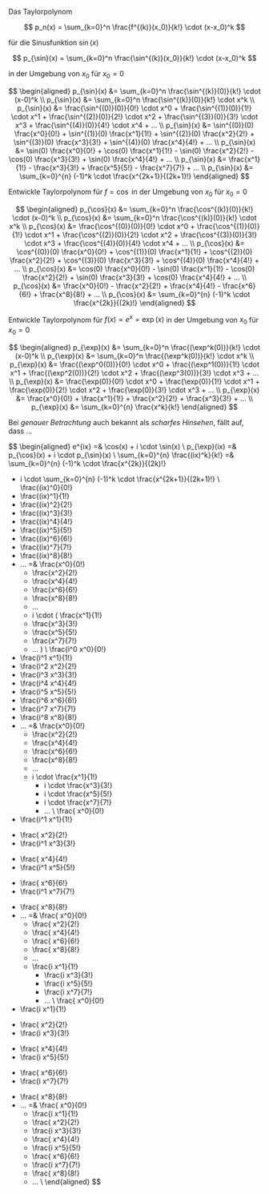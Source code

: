 Das Taylorpolynom

$$
p_n(x) = \sum_{k=0}^n \frac{f^{(k)}(x_0)}{k!} \cdot (x-x_0)^k
$$

für die Sinusfunktion $\sin(x)$

$$
p_{\sin}(x) = \sum_{k=0}^n \frac{\sin^{(k)}(x_0)}{k!} \cdot (x-x_0)^k
$$

in der Umgebung von $x_0$ für $x_0 = 0$

$$
\begin{aligned}
p_{\sin}(x) &= \sum_{k=0}^n \frac{\sin^{(k)}(0)}{k!} \cdot (x-0)^k \\
p_{\sin}(x) &= \sum_{k=0}^n \frac{\sin^{(k)}(0)}{k!} \cdot x^k \\
p_{\sin}(x) &=   \frac{\sin^{(0)}(0)}{0!} \cdot x^0
               + \frac{\sin^{(1)}(0)}{1!} \cdot x^1
               + \frac{\sin^{(2)}(0)}{2!} \cdot x^2
               + \frac{\sin^{(3)}(0)}{3!} \cdot x^3
               + \frac{\sin^{(4)}(0)}{4!} \cdot x^4
               + ... \\
p_{\sin}(x) &=   \sin^{(0)}(0) \frac{x^0}{0!}
               + \sin^{(1)}(0) \frac{x^1}{1!}
               + \sin^{(2)}(0) \frac{x^2}{2!}
               + \sin^{(3)}(0) \frac{x^3}{3!}
               + \sin^{(4)}(0) \frac{x^4}{4!}
               + ... \\
p_{\sin}(x) &=   \sin(0) \frac{x^0}{0!}
               + \cos(0) \frac{x^1}{1!}
               - \sin(0) \frac{x^2}{2!}
               - \cos(0) \frac{x^3}{3!}
               + \sin(0) \frac{x^4}{4!}
               + ... \\
p_{\sin}(x) &=   \frac{x^1}{1!}
               - \frac{x^3}{3!}
               + \frac{x^5}{5!}
               - \frac{x^7}{7!}
               + ... \\
p_{\sin}(x) &= \sum_{k=0}^{n} (-1)^k \cdot \frac{x^{2k+1}}{(2k+1)!}
\end{aligned}
$$

Entwickle Taylorpolynom für $f=\cos$
in der Umgebung von $x_0$ für $x_0 = 0$

$$
\begin{aligned}
p_{\cos}(x) &= \sum_{k=0}^n \frac{\cos^{(k)}(0)}{k!} \cdot (x-0)^k \\
p_{\cos}(x) &= \sum_{k=0}^n \frac{\cos^{(k)}(0)}{k!} \cdot x^k \\
p_{\cos}(x) &=   \frac{\cos^{(0)}(0)}{0!} \cdot x^0
               + \frac{\cos^{(1)}(0)}{1!} \cdot x^1
               + \frac{\cos^{(2)}(0)}{2!} \cdot x^2
               + \frac{\cos^{(3)}(0)}{3!} \cdot x^3
               + \frac{\cos^{(4)}(0)}{4!} \cdot x^4
               + ... \\
p_{\cos}(x) &=   \cos^{(0)}(0) \frac{x^0}{0!}
               + \cos^{(1)}(0) \frac{x^1}{1!}
               + \cos^{(2)}(0) \frac{x^2}{2!}
               + \cos^{(3)}(0) \frac{x^3}{3!}
               + \cos^{(4)}(0) \frac{x^4}{4!}
               + ... \\
p_{\cos}(x) &=   \cos(0) \frac{x^0}{0!}
               - \sin(0) \frac{x^1}{1!}
               - \cos(0) \frac{x^2}{2!}
               + \sin(0) \frac{x^3}{3!}
               + \cos(0) \frac{x^4}{4!}
               + ... \\
p_{\cos}(x) &=   \frac{x^0}{0!}
               - \frac{x^2}{2!}
               + \frac{x^4}{4!}
               - \frac{x^6}{6!}
               + \frac{x^8}{8!}
               + ... \\
p_{\cos}(x) &= \sum_{k=0}^{n} (-1)^k \cdot \frac{x^{2k}}{(2k)!}
\end{aligned}
$$

Entwickle Taylorpolynom für $f(x)=e^x=\exp(x)$
in der Umgebung von $x_0$ für $x_0 = 0$

$$
\begin{aligned}
p_{\exp}(x) &= \sum_{k=0}^n \frac{(\exp^k(0))}{k!} \cdot (x-0)^k \\
p_{\exp}(x) &= \sum_{k=0}^n \frac{(\exp^k(0))}{k!} \cdot x^k \\
p_{\exp}(x) &=   \frac{(\exp^0(0))}{0!} \cdot x^0
               + \frac{(\exp^1(0))}{1!} \cdot x^1
               + \frac{(\exp^2(0))}{2!} \cdot x^2
               + \frac{(\exp^3(0))}{3!} \cdot x^3
               + ... \\
p_{\exp}(x) &=   \frac{\exp(0)}{0!} \cdot x^0
               + \frac{\exp(0)}{1!} \cdot x^1
               + \frac{\exp(0)}{2!} \cdot x^2
               + \frac{\exp(0)}{3!} \cdot x^3
               + ... \\
p_{\exp}(x) &=   \frac{x^0}{0!}
               + \frac{x^1}{1!}
               + \frac{x^2}{2!}
               + \frac{x^3}{3!}
               + ... \\
p_{\exp}(x) &= \sum_{k=0}^{n} \frac{x^k}{k!}
\end{aligned}
$$

Bei *genauer Betrachtung* auch bekannt als *scharfes Hinsehen*,
fällt auf, dass ...

$$
\begin{aligned}
e^{ix} =& \cos(x) + i \cdot \sin(x)
\\
p_{\exp}(ix) =& p_{\cos}(x) + i \cdot p_{\sin}(x)
\\
\sum_{k=0}^{n} \frac{(ix)^k}{k!}
=&
          \sum_{k=0}^{n} (-1)^k \cdot \frac{x^{2k}}{(2k)!}
+ i \cdot \sum_{k=0}^{n} (-1)^k \cdot \frac{x^{2k+1}}{(2k+1)!}
\\
  \frac{(ix)^0}{0!}
+ \frac{(ix)^1}{1!}
+ \frac{(ix)^2}{2!}
+ \frac{(ix)^3}{3!}
+ \frac{(ix)^4}{4!}
+ \frac{(ix)^5}{5!}
+ \frac{(ix)^6}{6!}
+ \frac{(ix)^7}{7!}
+ \frac{(ix)^8}{8!}
+ ...
=&    \frac{x^0}{0!}
    - \frac{x^2}{2!}
    + \frac{x^4}{4!}
    - \frac{x^6}{6!}
    + \frac{x^8}{8!}
    + ...
  +  i \cdot (
      \frac{x^1}{1!}
    - \frac{x^3}{3!}
    + \frac{x^5}{5!}
    - \frac{x^7}{7!}
    + ...
  )
\\
  \frac{i^0 x^0}{0!}
+ \frac{i^1 x^1}{1!}
+ \frac{i^2 x^2}{2!}
+ \frac{i^3 x^3}{3!}
+ \frac{i^4 x^4}{4!}
+ \frac{i^5 x^5}{5!}
+ \frac{i^6 x^6}{6!}
+ \frac{i^7 x^7}{7!}
+ \frac{i^8 x^8}{8!}
+ ...
=&    \frac{x^0}{0!}
    - \frac{x^2}{2!}
    + \frac{x^4}{4!}
    - \frac{x^6}{6!}
    + \frac{x^8}{8!}
    + ...
  +
      i \cdot \frac{x^1}{1!}
    - i \cdot \frac{x^3}{3!}
    + i \cdot \frac{x^5}{5!}
    - i \cdot \frac{x^7}{7!}
    + ...
\\
  \frac{    x^0}{0!}
+ \frac{i^1 x^1}{1!}
- \frac{    x^2}{2!}
- \frac{i^1 x^3}{3!}
+ \frac{    x^4}{4!}
+ \frac{i^1 x^5}{5!}
- \frac{    x^6}{6!}
- \frac{i^1 x^7}{7!}
+ \frac{    x^8}{8!}
+ ...
=&    \frac{  x^0}{0!}
    - \frac{  x^2}{2!}
    + \frac{  x^4}{4!}
    - \frac{  x^6}{6!}
    + \frac{  x^8}{8!}
    + ...
  +
      \frac{i x^1}{1!}
    - \frac{i x^3}{3!}
    + \frac{i x^5}{5!}
    - \frac{i x^7}{7!}
    + ...
\\
  \frac{  x^0}{0!}
+ \frac{i x^1}{1!}
- \frac{  x^2}{2!}
- \frac{i x^3}{3!}
+ \frac{  x^4}{4!}
+ \frac{i x^5}{5!}
- \frac{  x^6}{6!}
- \frac{i x^7}{7!}
+ \frac{  x^8}{8!}
+ ...
=&    \frac{  x^0}{0!}
    + \frac{i x^1}{1!}
    - \frac{  x^2}{2!}
    - \frac{i x^3}{3!}
    + \frac{  x^4}{4!}
    + \frac{i x^5}{5!}
    - \frac{  x^6}{6!}
    - \frac{i x^7}{7!}
    + \frac{  x^8}{8!}
    + ...
\\
\end{aligned}
$$
